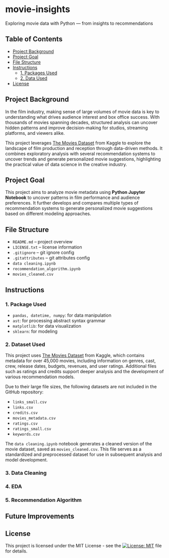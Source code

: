 # movie-insights
Exploring movie data with Python — from insights to recommendations

## Table of Contents
- [Project Background](#project-background)
- [Project Goal](#project-goal)
- [File Structure](#file-structure)
- [Instructions](#instructions)
  - [1. Packages Used](#1-packages-used)
  - [2. Data Used](#2-data-used)
- [License](#license)

## Project Background
In the film industry, making sense of large volumes of movie data is key to understanding what drives audience interest and box office success. With thousands of movies spanning decades, structured analysis can uncover hidden patterns and improve decision-making for studios, streaming platforms, and viewers alike.

This project leverages [The Movies Dataset](https://www.kaggle.com/datasets/rounakbanik/the-movies-dataset/data?status=pending&select=movies_metadata.csv) from Kaggle to explore the landscape of film production and reception through data-driven methods. It combines exploratory analysis with several recommendation systems to uncover trends and generate personalized movie suggestions, highlighting the practical value of data science in the creative industry.

## Project Goal
This project aims to analyze movie metadata using **Python Jupyter Notebook** to uncover patterns in film performance and audience preferences. It further develops and compares multiple types of recommendation systems to generate personalized movie suggestions based on different modeling approaches.

## File Structure
- `README.md` – project overview
- `LICENSE.txt` – license information
- `.gitignore` – git ignore config
- `.gitattributes` – git attributes config
- `data cleaning.ipynb`
- `recommendation_algorithm.ipynb`
- `movies_cleaned.csv`

## Instructions

### 1. Package Used
- `pandas, datetime, numpy`: for data manipulation
- `ast`: for processing abstract syntax grammar
- `matplotlib`: for data visualization
- `sklearn`: for modeling

### 2. Dataset Used
This project uses [The Movies Dataset](https://www.kaggle.com/datasets/rounakbanik/the-movies-dataset/data?status=pending&select=movies_metadata.csv) from Kaggle, which contains metadata for over 45,000 movies, including information on genres, cast, crew, release dates, budgets, revenues, and user ratings. Additional files such as ratings and credits support deeper analysis and the development of various recommendation models.

Due to their large file sizes, the following datasets are not included in the GitHub repository:
- `links_small.csv`
- `links.csv`
- `credits.csv`
- `movies_metadata.csv`
- `ratings.csv`
- `ratings_small.csv`
- `keywords.csv`

The `data cleaning.ipynb` notebook generates a cleaned version of the movie dataset, saved as `movies_cleaned.csv`. This file serves as a standardized and preprocessed dataset for use in subsequent analysis and model development.

### 3. Data Cleaning


### 4. EDA


### 5. Recommendation Algorithm


## Future Improvements


## License
This project is licensed under the MIT License - see the [![License: MIT](https://img.shields.io/badge/License-MIT-yellow.svg)](https://github.com/leopengningchuan/movie-insights?tab=MIT-1-ov-file) file for details.
